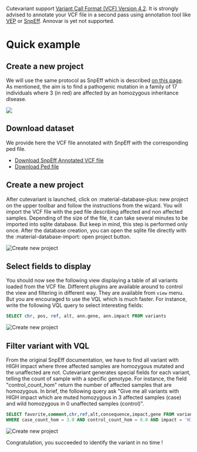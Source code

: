 Cutevariant support [Variant Call Format (VCF) Version 4.2](https://www.google.com/url?sa=t&rct=j&q=&esrc=s&source=web&cd=&ved=2ahUKEwjJ877s3_nwAhWpAWMBHYjGDp4QFjAAegQIAhAD&url=https%3A%2F%2Fsamtools.github.io%2Fhts-specs%2FVCFv4.2.pdf&usg=AOvVaw3UrlHdXnBVzm0df9OE90Rm).
It is strongly advised to annotate your VCF file in a second pass using annotation tool like [VEP](https://www.ensembl.org/info/docs/tools/vep/index.html) or [SnpEff](https://pcingola.github.io/SnpEff/). Annovar is yet not supported.     

# Quick example
## Create a new project
 We will use the same protocol as SnpEff which is described [on this page](https://pcingola.github.io/SnpEff/examples/).       
As mentioned, the aim is to find a pathogenic mutation in a family of 17 individuals where 3 (in red) are affected by an homozygous inheritance disease.

![](https://pcingola.github.io/SnpEff/images/Cingolani_Figure2.png)  


## Download dataset

We provide here the VCF file annotated with SnpEff with the corresponding ped file.

- [Download SnpEff Annotated VCF file](https://drive.google.com/file/d/1xcLfioJ5hyNJ3bDlyJfuBbDmftDWUFLH/view?usp=sharing)
- [Download Ped file](https://drive.google.com/file/d/1lrVwpbDhHwM4fVYgvk73YeyIMFDGWyz-/view?usp=sharing)


## Create a new project 
After cutevariant is launched, click on :material-database-plus: new project on the upper toolbar and follow the instructions from the wizard. You will import the VCF file with the ped file describing affected and non affected samples.
Depending of the size of the file, it can take several minutes to be imported into sqlite database. But keep in mind, this step is performed only once. After the database creation, you can open the sqlite file directly with the :material-database-import: open project button. 

 
![Create new project](../../images/wizard.gif)

## Select fields to display
You should now see the following view displaying a table of all variants loaded from the VCF file. Different plugins are available around to control the view and filtering in different way. They are available from `view` menu. But you are encouraged to use the VQL which is much faster. For instance, write the following VQL query to select interesting fields: 

```sql
SELECT chr, pos, ref, alt, ann.gene, ann.impact FROM variants
```

![Create new project](../../images/fields.gif)

## Filter variant with VQL 
From the original SnpEff documentation, we have to find all variant with HIGH impact where three affected samples are homozygous mutated and the unaffected are not. 
Cutevariant generates special fields for each variant, telling the count of sample with a specific genotype. For instance, the field "control_count_hom" return the number of affected samples that are homozygous. 
In brief, the following query ask "Give me all variants with HIGH impact which are muted homozygous in 3 affected samples (case) and wild homozygous in 0 unaffected samples (control)".

```sql
SELECT favorite,comment,chr,ref,alt,consequence,impact,gene FROM variants 
WHERE case_count_hom = 3.0 AND control_count_hom = 0.0 AND impact = 'HIGH'
```

![Create new project](../../images/filters.gif)

Congratulation, you succeeded to identify the variant in no time !




